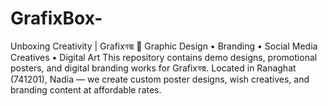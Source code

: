 # GrafixBox-
Unboxing Creativity | Grafixবক্স 🎨   Graphic Design • Branding • Social Media Creatives • Digital Art    This repository contains demo designs, promotional posters, and digital branding works for Grafixবক্স.   Located in Ranaghat (741201), Nadia — we create custom poster designs, wish creatives, and branding content at affordable rates.
